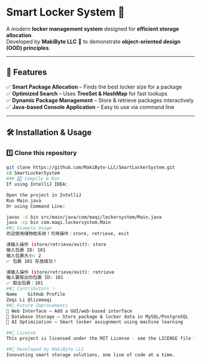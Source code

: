 # Smart Locker System 🚀

A modern **locker management system** designed for **efficient storage allocation**.  
Developed by **MakiByte LLC** 🏢 to demonstrate **object-oriented design (OOD) principles**.

---

## 🌟 Features
✅ **Smart Package Allocation** – Finds the best locker size for a package  
✅ **Optimized Search** – Uses **TreeSet & HashMap** for fast lookups  
✅ **Dynamic Package Management** – Store & retrieve packages interactively  
✅ **Java-based Console Application** – Easy to use via command line  

---

## 🛠 Installation & Usage

### 1️⃣ Clone this repository
```sh
git clone https://github.com/MakiByte-LLC/SmartLockerSystem.git
cd SmartLockerSystem
### 2️⃣ Compile & Run
If using IntelliJ IDEA:

Open the project in IntelliJ
Run Main.java
Or using Command Line:

javac -d bin src/main/java/com/maqi/lockersystem/Main.java
java -cp bin com.maqi.lockersystem.Main
##🎯 Example Usage
欢迎使用储物柜系统！可用操作：store, retrieve, exit

请输入操作 (store/retrieve/exit): store
输入包裹 ID: 101
输入包裹大小: 2
✅ 包裹 101 存放成功！

请输入操作 (store/retrieve/exit): retrieve
输入要取出的包裹 ID: 101
✅ 取出包裹：101
##👥 Contributors ✨
Name	GitHub Profile
Zeqi Li	@lizemaqi
##🔮 Future Improvements
🔹 Web Interface – Add a GUI/web-based interface
🔹 Database Storage – Store package & locker data in MySQL/PostgreSQL
🔹 AI Optimization – Smart locker assignment using machine learning

##📜 License
This project is licensed under the MIT License - see the LICENSE file for details.

##🚀 Developed by MakiByte LLC
Innovating smart storage solutions, one line of code at a time.
